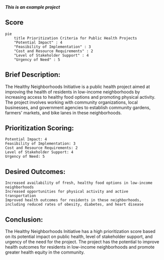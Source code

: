 _**This is an example project**_


## Score

```mermaid
pie
    title Prioritization Criteria for Public Health Projects
    "Potential Impact" : 4
    "Feasibility of Implementation" : 3
    "Cost and Resource Requirements" : 2
    "Level of Stakeholder Support" : 4
    "Urgency of Need" : 5

```

## Brief Description:

The Healthy Neighborhoods Initiative is a public health project aimed at improving the health of residents in low-income neighborhoods by increasing access to healthy food options and promoting physical activity. The project involves working with community organizations, local businesses, and government agencies to establish community gardens, farmers' markets, and bike lanes in these neighborhoods.
## Prioritization Scoring:

    Potential Impact: 4
    Feasibility of Implementation: 3
    Cost and Resource Requirements: 2
    Level of Stakeholder Support: 4
    Urgency of Need: 5

## Desired Outcomes:

    Increased availability of fresh, healthy food options in low-income neighborhoods
    Increased opportunities for physical activity and active transportation
    Improved health outcomes for residents in these neighborhoods, including reduced rates of obesity, diabetes, and heart disease

## Conclusion:

The Healthy Neighborhoods Initiative has a high prioritization score based on its potential impact on public health, level of stakeholder support, and urgency of the need for the project. The project has the potential to improve health outcomes for residents in low-income neighborhoods and promote greater health equity in the community.